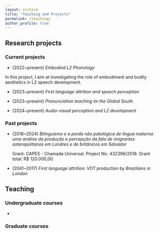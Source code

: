 ```yaml
---
layout: archive
title: "Teaching and Projects"
permalink: /teaching/
author_profile: true
---
```


## Research projects
### Current projects
- (2022~present) *Embodied L2 Phonology* 
  
 In this project, I aim at investigating the role of embodiment and bodily aesthetics in L2 speech development. 
 
- (2023~present) *First language attrition and speech perception*
  
- (2023~present) *Pronunciation teaching im the Global South* 
  
- (2024~present) *Audio-visual perception and L2 development*  

### Past projects
- (2018~2024) *Bilinguismo e a perda não patológica de língua materna: uma análise da produção e percepção da fala de imigrantes soteropolitanos em Londres e de britânicos em Salvador* 
  
  Grant: CAPES - Chamada Universal. Project No. 432396/2018. Grant total: R$ 120.000,00.

- (2041~2017) *First language attrition: VOT production by Brazilians in London* 

  
## Teaching
### Undergraduate courses
- 
### Graduate courses
